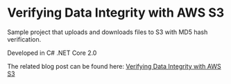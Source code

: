 # Verifying Data Integrity with AWS S3

Sample project that uploads and downloads files to S3 with MD5 hash verification.

Developed in C# .NET Core 2.0

The related blog post can be found here: [Verifying Data Integrity with AWS S3](http://volkanpaksoy.com/archive/2018/07/20/Verifying-Data-Integrity-with-AWS-S3/)